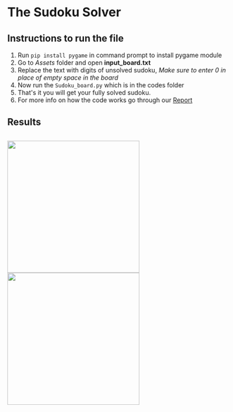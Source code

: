 # The Sudoku Solver
## Instructions to run the file

1. Run `pip install pygame` in command prompt to install pygame module
2. Go to _Assets_ folder and open **input_board.txt**
3. Replace the text with digits of unsolved sudoku, _Make sure to enter 0 in place of empty space in the board_
4. Now run the `Sudoku_board.py` which is in the codes folder
5. That's it you will get your fully solved sudoku.
6. For more info on how the code works go through our [Report](https://github.com/Supreeth1311/TheSudokuProject/blob/main/TheSudokuProject/Report.pdf)

## Results
<a href="https://github.com/Supreeth1311/TheSudokuProject/blob/main/TheSudokuProject/Images/"><img src="https://github.com/Supreeth1311/TheSudokuProject/blob/main/TheSudokuProject/Images/solved%20board%202.png" align="left" height="300" width="300" ></a>
<a href="https://github.com/Supreeth1311/TheSudokuProject/blob/main/TheSudokuProject/Images/"><img src="https://github.com/Supreeth1311/TheSudokuProject/blob/main/TheSudokuProject/Images/solved%20board.png" align="left" height="300" width="300" ></a>
---
